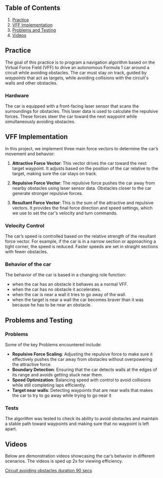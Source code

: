 ## Table of Contents
1. [Practice](#practice)
2. [VFF Implementation](#vff-implementation)
3. [Problems and Testing](#problems-and-testing)
4. [Videos](#videos)

## Practice

The goal of this practice is to program a navigation algorithm based on the Virtual Force Field (VFF) to drive an autonomous Formula 1 car around a circuit while avoiding obstacles. The car must stay on track, guided by *waypoints* that act as targets, while avoiding collisions with the circuit's walls and other obstacles.

### Hardware

The car is equipped with a front-facing laser sensor that scans the surroundings for obstacles. This laser data is used to calculate the repulsive forces. These forces steer the car toward the next waypoint while simultaneously avoiding obstacles.

## VFF Implementation

In this project, we implement three main force vectors to determine the car’s movement and behavior:

1. **Attractive Force Vector**: This vector drives the car toward the next target waypoint. It adjusts based on the position of the car relative to the target, making sure the car stays on track.

2. **Repulsive Force Vector**: The repulsive force pushes the car away from nearby obstacles using laser sensor data. Obstacles closer to the car generate stronger repulsive forces.

3. **Resultant Force Vector**: This is the sum of the attractive and repulsive vectors. It provides the final force direction and speed settings, which we use to set the car's velocity and turn commands.

### Velocity Control

The car’s speed is controlled based on the relative strength of the resultant force vector. For example, if the car is in a narrow section or approaching a tight corner, the speed is reduced. Faster speeds are set in straight sections with fewer obstacles.

### Behavior of the car 
The behavior of the car is based in a changing role function:

- when the car has an obstacle it behaves as a normal VFF.
- when the car has no obstacle it accelerates.
- when the car is near a wall it tries to go away of the wall.
- when the target is near a wall the car becomes braver than it was because he has to be near an obstacle.

## Problems and Testing

### Problems
Some of the key Problems encountered include:
- **Repulsive Force Scaling**: Adjusting the repulsive force to make sure it effectively pushes the car away from obstacles without overpowering the attractive force.
- **Boundary Detection**: Ensuring that the car detects walls at the edges of its range and avoids getting stuck near them.
- **Speed Optimization**: Balancing speed with control to avoid collisions while still completing laps efficiently.
- **Target near walls**: Detecting waypoints that are near walls that makes the car to try to go away while trying to go near it

### Tests
The algorithm was tested to check its ability to avoid obstacles and maintain a stable path toward waypoints and making sure that no waypoint is left apart.

## Videos

Below are demonstration videos showcasing the car’s behavior in different scenarios. The videos is sped up 2x for viewing efficiency.

[Circuit avoiding obstacles duration 90 secs](https://urjc-my.sharepoint.com/:v:/g/personal/m_useros_2022_alumnos_urjc_es/EamKTvBBYtdLk4_Zw8G9HlYBogE9Oea7hRY8AVJnuGJLEg?e=vRbK3a&nav=eyJyZWZlcnJhbEluZm8iOnsicmVmZXJyYWxBcHAiOiJTdHJlYW1XZWJBcHAiLCJyZWZlcnJhbFZpZXciOiJTaGFyZURpYWxvZy1MaW5rIiwicmVmZXJyYWxBcHBQbGF0Zm9ybSI6IldlYiIsInJlZmVycmFsTW9kZSI6InZpZXcifX0%3D)  
